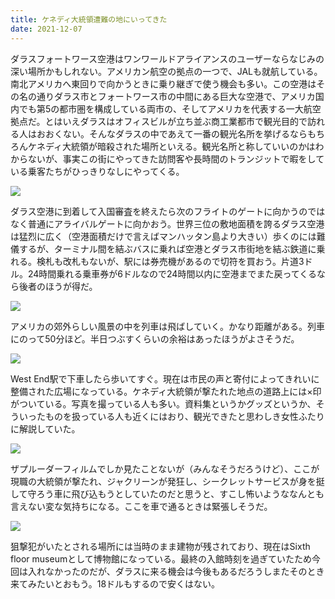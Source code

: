 ```yaml
---
title: ケネディ大統領遭難の地にいってきた
date: 2021-12-07
---
```


ダラスフォートワース空港はワンワールドアライアンスのユーザーならなじみの深い場所かもしれない。アメリカン航空の拠点の一つで、JALも就航している。南北アメリカへ東回りで向かうときに乗り継ぎで使う機会も多い。この空港はその名の通りダラス市とフォートワース市の中間にある巨大な空港で、アメリカ国内でも第5の都市圏を構成している両市の、そしてアメリカを代表する一大航空拠点だ。とはいえダラスはオフィスビルが立ち並ぶ商工業都市で観光目的で訪れる人はおおくない。そんなダラスの中であえて一番の観光名所を挙げるならもちろんケネディ大統領が暗殺された場所といえる。観光名所と称していいのかはわからないが、事実この街にやってきた訪問客や長時間のトランジットで暇をしている乗客たちがひっきりなしにやってくる。

![](https://photos.smugmug.com/photos/i-Hw6kGps/0/a96edf3e/X3/i-Hw6kGps-X3.jpg)

ダラス空港に到着して入国審査を終えたら次のフライトのゲートに向かうのではなく普通にアライバルゲートに向かおう。世界三位の敷地面積を誇るダラス空港は猛烈に広く（空港面積だけで言えばマンハッタン島より大きい）歩くのには難儀するが、ターミナル間を結ぶバスに乗れば空港とダラス市街地を結ぶ鉄道に乗れる。検札も改札もないが、駅には券売機があるので切符を買おう。片道3ドル。24時間乗れる乗車券が6ドルなので24時間以内に空港までまた戻ってくるなら後者のほうが得だ。

![](https://photos.smugmug.com/photos/i-DdRfgCp/0/223909f3/X3/i-DdRfgCp-X3.jpg)

アメリカの郊外らしい風景の中を列車は飛ばしていく。かなり距離がある。列車にのって50分ほど。半日つぶすくらいの余裕はあったほうがよさそうだ。

![](https://photos.smugmug.com/photos/i-n6G3Q3t/0/b5dd02ef/X3/i-n6G3Q3t-X3.jpg)

West End駅で下車したら歩いてすぐ。現在は市民の声と寄付によってきれいに整備された広場になっている。ケネディ大統領が撃たれた地点の道路上には×印がついている。写真を撮っている人も多い。資料集というかグッズというか、そういったものを扱っている人も近くにはおり、観光できたと思わしき女性ふたりに解説していた。

![](https://photos.smugmug.com/photos/i-dTg5qNf/0/8c78882b/X3/i-dTg5qNf-X3.jpg)

ザプルーダーフィルムでしか見たことないが（みんなそうだろうけど）、ここが現職の大統領が撃たれ、ジャクリーンが発狂し、シークレットサービスが身を挺して守ろう車に飛び込もうとしていたのだと思うと、すこし怖いようななんとも言えない変な気持ちになる。ここを車で通るときは緊張しそうだ。

![](https://photos.smugmug.com/photos/i-jMGDmzh/0/b6fa8be7/X3/i-jMGDmzh-X3.jpg)

狙撃犯がいたとされる場所には当時のまま建物が残されており、現在はSixth floor museumとして博物館になっている。最終の入館時刻を過ぎていたため今回は入れなかったのだが、ダラスに来る機会は今後もあるだろうしまたそのとき来てみたいとおもう。18ドルもするので安くはない。

